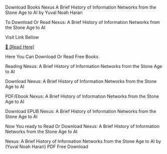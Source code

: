 Download Books Nexus A Brief History of Information Networks from the Stone Age to AI by Yuval Noah Harari

To Download Or Read Nexus: A Brief History of Information Networks from the Stone Age to AI

Visit Link Bellow

[📖 [Read Here]](https://eibooknade.web.app/cajolefight/204927599-nexus)

Here You Can Download Or Read Free Books

Reading Nexus: A Brief History of Information Networks from the Stone Age to AI

Download Nexus: A Brief History of Information Networks from the Stone Age to AI

PDF/Ebook Nexus: A Brief History of Information Networks from the Stone Age to AI

Download EPUB Nexus: A Brief History of Information Networks from the Stone Age to AI

Now You ready to Read Or Download Nexus: A Brief History of Information Networks from the Stone Age to AI

Nexus: A Brief History of Information Networks from the Stone Age to AI by (Yuval Noah Harari) PDF Free Download
